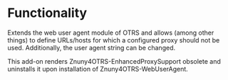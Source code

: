 # Functionality

Extends the web user agent module of OTRS and allows (among other things) to define URLs/hosts for which a configured proxy should not be used. Additionally, the user agent string can be changed.

This add-on renders Znuny4OTRS-EnhancedProxySupport obsolete and uninstalls it upon installation of Znuny4OTRS-WebUserAgent.
